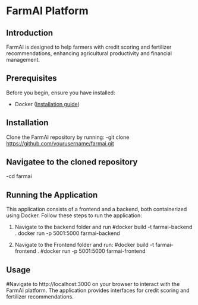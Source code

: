 # FarmAI Platform

## Introduction
FarmAI is designed to help farmers with credit scoring and fertilizer recommendations, enhancing agricultural productivity and financial management.
## Prerequisites
Before you begin, ensure you have installed:
* Docker ([Installation guide](https://docs.docker.com/get-docker/))
## Installation
Clone the FarmAI repository by running:
-git clone https://github.com/yourusername/farmai.git

## Navigatee to the cloned repository
-cd farmai

## Running the Application
This application consists of a frontend and a backend, both containerized using Docker. Follow these steps to run the application:

1. Navigate to the backend folder and run
#docker build -t farmai-backend .
docker run -p 5001:5000 farmai-backend

3. Navigate to the Frontend folder and run:
#docker build -t farmai-frontend .
#docker run -p 5001:5000 farmai-frontend
## Usage
#Navigate to http://localhost:3000 on your browser to interact with the FarmAI platform. The application provides interfaces for credit scoring and fertilizer recommendations.
